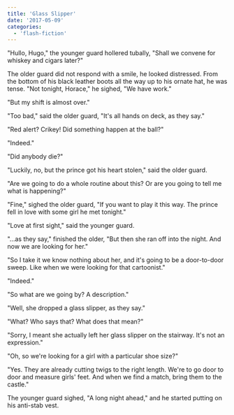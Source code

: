 ```yaml
---
title: 'Glass Slipper'
date: '2017-05-09'
categories:
  - 'flash-fiction'
---
```


"Hullo, Hugo," the younger guard hollered tubally, "Shall we convene for whiskey
and cigars later?"

The older guard did not respond with a smile, he looked distressed. From the
bottom of his black leather boots all the way up to his ornate hat, he was
tense. "Not tonight, Horace," he sighed, "We have work."

"But my shift is almost over."

"Too bad," said the older guard, "It's all hands on deck, as they say."

"Red alert? Crikey! Did something happen at the ball?"

"Indeed."

"Did anybody die?"

"Luckily, no, but the prince got his heart stolen," said the older guard.

"Are we going to do a whole routine about this? Or are you going to tell me what
is happening?"

"Fine," sighed the older guard, "If you want to play it this way. The prince
fell in love with some girl he met tonight."

"Love at first sight," said the younger guard.

"...as they say," finished the older, "But then she ran off into the night. And
now we are looking for her."

"So I take it we know nothing about her, and it's going to be a door-to-door
sweep. Like when we were looking for that cartoonist."

"Indeed."

"So what are we going by? A description."

"Well, she dropped a glass slipper, as they say."

"What? Who says that? What does that mean?"

"Sorry, I meant she actually left her glass slipper on the stairway. It's not an
expression."

"Oh, so we're looking for a girl with a particular shoe size?"

"Yes. They are already cutting twigs to the right length. We're to go door to
door and measure girls' feet. And when we find a match, bring them to the
castle."

The younger guard sighed, "A long night ahead," and he started putting on his
anti-stab vest.
